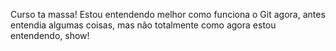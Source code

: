 Curso ta massa!
Estou entendendo melhor como funciona o Git agora, antes entendia algumas coisas, mas não totalmente como agora estou entendendo, show!